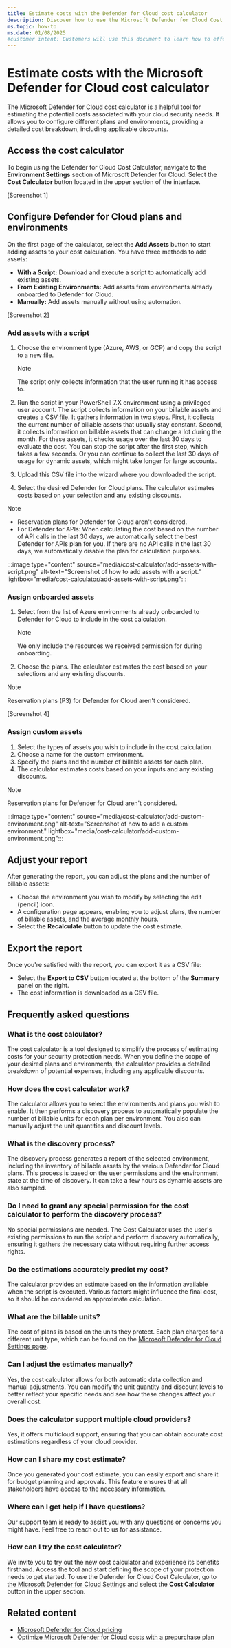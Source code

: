 ```yaml
---
title: Estimate costs with the Defender for Cloud cost calculator
description: Discover how to use the Microsoft Defender for Cloud Cost Calculator to estimate your cloud security expenses. 
ms.topic: how-to
ms.date: 01/08/2025
#customer intent: Customers will use this document to learn how to effectively estimate and manage their Microsoft Defender for Cloud costs. They will understand how to access and use the cost calculator, configure different plans and environments, add assets, and can adjust their cost estimates to optimize their cloud security expenses.
---
```


# Estimate costs with the Microsoft Defender for Cloud cost calculator  
  
The Microsoft Defender for Cloud cost calculator is a helpful tool for estimating the potential costs associated with your cloud security needs. It allows you to configure different plans and environments, providing a detailed cost breakdown, including applicable discounts.  
  
## Access the cost calculator
  
To begin using the Defender for Cloud Cost Calculator, navigate to the **Environment Settings** section of Microsoft Defender for Cloud. Select the **Cost Calculator** button located in the upper section of the interface.  

[Screenshot 1]
  
## Configure Defender for Cloud plans and environments
  
On the first page of the calculator, select the **Add Assets** button to start adding assets to your cost calculation. You have three methods to add assets:  
  
- **With a Script:** Download and execute a script to automatically add existing assets.  
- **From Existing Environments:** Add assets from environments already onboarded to Defender for Cloud.  
- **Manually:** Add assets manually without using automation.  

[Screenshot 2]
  
### Add assets with a script  
  
1. Choose the environment type (Azure, AWS, or GCP) and copy the script to a new file.  

    > [!NOTE]
    > The script only collects information that the user running it has access to.

1. Run the script in your PowerShell 7.X environment using a privileged user account. The script collects information on your billable assets and creates a CSV file. It gathers information in two steps. First, it collects the current number of billable assets that usually stay constant. Second, it collects information on billable assets that can change a lot during the month. For these assets, it checks usage over the last 30 days to evaluate the cost. You can stop the script after the first step, which takes a few seconds. Or you can continue to collect the last 30 days of usage for dynamic assets, which might take longer for large accounts.
1. Upload this CSV file into the wizard where you downloaded the script.  
1. Select the desired Defender for Cloud plans. The calculator estimates costs based on your selection and any existing discounts.

> [!NOTE]
>
> - Reservation plans for Defender for Cloud aren't considered.
> - For Defender for APIs: When calculating the cost based on the number of API calls in the last 30 days, we automatically select the best Defender for APIs plan for you. If there are no API calls in the last 30 days, we automatically disable the plan for calculation purposes.

:::image type="content" source="media/cost-calculator/add-assets-with-script.png" alt-text="Screenshot of how to add assets with a script." lightbox="media/cost-calculator/add-assets-with-script.png":::
  
### Assign onboarded assets  

1. Select from the list of Azure environments already onboarded to Defender for Cloud to include in the cost calculation.

    > [!NOTE]
    > We only include the resources we received permission for during onboarding.

1. Choose the plans. The calculator estimates the cost based on your selections and any existing discounts.

> [!NOTE]
> Reservation plans (P3) for Defender for Cloud aren't considered.

[Screenshot 4]
  
### Assign custom assets  
  
1. Select the types of assets you wish to include in the cost calculation.  
1. Choose a name for the custom environment.
1. Specify the plans and the number of billable assets for each plan.  
1. The calculator estimates costs based on your inputs and any existing discounts.

> [!NOTE]
> Reservation plans for Defender for Cloud aren't considered.

:::image type="content" source="media/cost-calculator/add-custom-environment.png" alt-text="Screenshot of how to add a custom environment." lightbox="media/cost-calculator/add-custom-environment.png":::
  
## Adjust your report
  
After generating the report, you can adjust the plans and the number of billable assets:  
  
- Choose the environment you wish to modify by selecting the edit (pencil) icon.
- A configuration page appears, enabling you to adjust plans, the number of billable assets, and the average monthly hours.  
- Select the **Recalculate** button to update the cost estimate.  
  
## Export the report  
  
Once you're satisfied with the report, you can export it as a CSV file:  
  
- Select the **Export to CSV** button located at the bottom of the **Summary** panel on the right.  
- The cost information is downloaded as a CSV file.  

## Frequently asked questions
  
### What is the cost calculator?  
  
The cost calculator is a tool designed to simplify the process of estimating costs for your security protection needs. When you define the scope of your desired plans and environments, the calculator provides a detailed breakdown of potential expenses, including any applicable discounts.  
  
### How does the cost calculator work?  
  
The calculator allows you to select the environments and plans you wish to enable. It then performs a discovery process to automatically populate the number of billable units for each plan per environment. You also can manually adjust the unit quantities and discount levels.  
  
### What is the discovery process?  
  
The discovery process generates a report of the selected environment, including the inventory of billable assets by the various Defender for Cloud plans. This process is based on the user permissions and the environment state at the time of discovery. It can take a few hours as dynamic assets are also sampled.  
  
### Do I need to grant any special permission for the cost calculator to perform the discovery process?  
  
No special permissions are needed. The Cost Calculator uses the user's existing permissions to run the script and perform discovery automatically, ensuring it gathers the necessary data without requiring further access rights.  
  
### Do the estimations accurately predict my cost?  
  
The calculator provides an estimate based on the information available when the script is executed. Various factors might influence the final cost, so it should be considered an approximate calculation.  
  
### What are the billable units?  
  
The cost of plans is based on the units they protect. Each plan charges for a different unit type, which can be found on the [Microsoft Defender for Cloud Settings page](https://ms.portal.azure.com/#view/Microsoft_Azure_Security/PolicyMenuBlade/~/pricingTier/subscriptionId/615f5f56-4ba9-45cf-b644-0c09d7d325c8).  
  
### Can I adjust the estimates manually?  
  
Yes, the cost calculator allows for both automatic data collection and manual adjustments. You can modify the unit quantity and discount levels to better reflect your specific needs and see how these changes affect your overall cost.  
  
### Does the calculator support multiple cloud providers?  
  
Yes, it offers multicloud support, ensuring that you can obtain accurate cost estimations regardless of your cloud provider.  
  
### How can I share my cost estimate?  
  
Once you generated your cost estimate, you can easily export and share it for budget planning and approvals. This feature ensures that all stakeholders have access to the necessary information.  
  
### Where can I get help if I have questions?  
  
Our support team is ready to assist you with any questions or concerns you might have. Feel free to reach out to us for assistance.  
  
### How can I try the cost calculator?  
  
We invite you to try out the new cost calculator and experience its benefits firsthand. Access the tool and start defining the scope of your protection needs to get started. To use the Defender for Cloud Cost Calculator, go to [the Microsoft Defender for Cloud Settings](https://ms.portal.azure.com/#view/Microsoft_Azure_Security/PolicyMenuBlade/~/pricingTier/subscriptionId/615f5f56-4ba9-45cf-b644-0c09d7d325c8) and select the **Cost Calculator** button in the upper section.  
  
## Related content

- [Microsoft Defender for Cloud pricing](https://azure.microsoft.com/pricing/details/defender-for-cloud/)
- [Optimize Microsoft Defender for Cloud costs with a prepurchase plan](prepurchase-plan.md)
